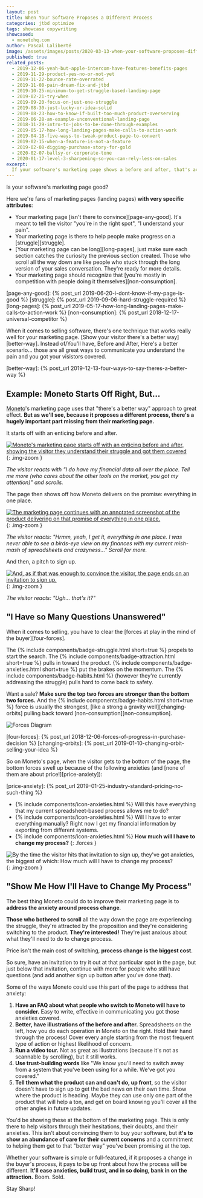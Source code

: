 ```yaml
---
layout: post
title: When Your Software Proposes a Different Process
categories: jtbd optimize
tags: showcase copywriting
showcased:
  - monetohq.com
author: Pascal Laliberté
image: /assets/images/posts/2020-03-13-when-your-software-proposes-different-process.jpg
published: true
related_posts:
  - 2019-12-06-yeah-but-apple-intercom-have-features-benefits-pages
  - 2019-11-29-product-yes-no-or-not-yet
  - 2019-11-22-bounce-rate-overrated
  - 2019-11-08-pain-dream-fix-and-jtbd
  - 2019-10-25-minimum-to-get-struggle-based-landing-page
  - 2019-02-21-try-when
  - 2019-09-20-focus-on-just-one-struggle
  - 2019-08-30-just-lucky-or-idea-solid
  - 2019-08-23-how-to-know-if-built-too-much-product-overserving
  - 2019-06-28-an-example-unconventional-landing-page
  - 2018-11-29-intro-to-jobs-to-be-done-through-examples
  - 2019-05-17-how-long-landing-pages-make-calls-to-action-work
  - 2019-04-18-five-ways-to-tweak-product-page-to-convert
  - 2019-02-15-when-a-feature-is-not-a-feature
  - 2019-02-08-digging-purchase-story-for-gold
  - 2020-02-07-ballsy-or-corporate-tone
  - 2020-01-17-level-3-sharpening-so-you-can-rely-less-on-sales
excerpt:
  If your software's marketing page shows a before and after, that's actually a spot on approach. As we'll see, Moneto's marketing page does that. But if your software proposes a different process for your buyers, make sure your marketing page shows what that change will look like. Process change is your product's biggest cost, not the price of the product. Address that anxiety!
---
```


Is your software's marketing page good?

Here we're fans of marketing pages (landing pages) **with very specific attributes**:

* Your marketing page [isn't there to convince][page-any-good]. It's meant to tell the visitor "you're in the right spot", "I understand your pain".
* Your marketing page is there to help people make progress on a [struggle][struggle].
* [Your marketing page can be long][long-pages], just make sure each section catches the curiosity the previous section created. Those who scroll all the way down are like people who stuck through the long version of your sales conversation. They're ready for more details.
* Your marketing page should recognize that [you're mostly in competition with people doing it themselves][non-consumption].

[page-any-good]: {% post_url 2019-06-20-i-dont-know-if-my-page-is-good %}
[struggle]: {% post_url 2019-09-06-hard-struggle-required %}
[long-pages]: {% post_url 2019-05-17-how-long-landing-pages-make-calls-to-action-work %}
[non-consumption]: {% post_url 2018-12-17-universal-competitor %}

When it comes to selling software, there's one technique that works really well for your marketing page. [Show your visitor there's a better way][better-way]. Instead of/You'll have, Before and After, Here's a better scenario... those are all great ways to communicate you understand the pain and you got your visistors covered.

[better-way]: {% post_url 2019-12-13-four-ways-to-say-theres-a-better-way %}

## Example: Moneto Starts Off Right, But...

[Moneto][moneto]'s marketing page uses that "there's a better way" approach to great effect. **But as we'll see, because it proposes a different process, there's a hugely important part missing from their marketing page.**

[moneto]: https://monetohq.com

It starts off with an enticing before and after.

[![Moneto's marketing page starts off with an enticing before and after, showing the visitor they understand their struggle and got them covered](/assets/images/posts/2020-03-13-when-your-software-proposes-different-process-01.jpg)][moneto]
{: .img-zoom }

_The visitor reacts with "I do have my financial data all over the place. Tell me more (who cares about the other tools on the market, you got my attention)" and scrolls._

The page then shows off how Moneto delivers on the promise: everything in one place.

[![The marketing page continues with an annotated screenshot of the product delivering on that promise of everything in one place.](/assets/images/posts/2020-03-13-when-your-software-proposes-different-process-02.jpg)][moneto]
{: .img-zoom }

_The visitor reacts: "Hrmm, yeah, I get it, everything in one place. I was never able to see a birds-eye view on my finances with my current mish-mash of spreadsheets and crazyness..." Scroll for more._

And then, a pitch to sign up.

[![And, as if that was enough to convince the visitor, the page ends on an invitation to sign up.](/assets/images/posts/2020-03-13-when-your-software-proposes-different-process-03.jpg)][moneto]
{: .img-zoom }

_The visitor reacts: "Ugh... that's it?"_

## "I Have so Many Questions Unanswered"

When it comes to selling, you have to clear the [forces at play in the mind of the buyer][four-forces].

The {% include components/badge-struggle.html short=true %} propels to start the search. The {% include components/badge-attraction.html short=true %} pulls in toward the product. {% include components/badge-anxieties.html short=true %} put the brakes on the momentum. The {% include components/badge-habits.html %} (however they're currently addressing the struggle) pulls hard to come back to safety.

Want a sale? **Make sure the top two forces are stronger than the bottom two forces.** And the {% include components/badge-habits.html short=true %} force is usually the strongest, [like a strong a gravity well][changing-orbits] pulling back toward [non-consumption][non-consumption].

![Forces Diagram](/assets/images/posts/2018-12-06-forces-of-progress-diagram-01.svg)

[four-forces]: {% post_url 2018-12-06-forces-of-progress-in-purchase-decision %}
[changing-orbits]: {% post_url 2019-01-10-changing-orbit-selling-your-idea %}

So on Moneto's page, when the visitor gets to the bottom of the page, the bottom forces swell up because of the following anxieties (and [none of them are about price!][price-anxiety]):

[price-anxiety]: {% post_url 2019-01-25-industry-standard-pricing-no-such-thing %}

* {% include components/icon-anxieties.html %} Will this have everything that my current spreadsheet-based process allows me to do?
* {% include components/icon-anxieties.html %} Will I have to enter everything manually? Right now I get my financial information by exporting from different systems.
* {% include components/icon-anxieties.html %} **How much will I have to change my process?**
{: .forces }

![By the time the visitor hits that invitation to sign up, they've got anxieties, the biggest of which: How much will I have to change my process?](/assets/images/posts/2020-03-13-when-your-software-proposes-different-process-04.jpg)
{: .img-zoom }

## "Show Me How I'll Have to Change My Process"

The best thing Moneto could do to improve their marketing page is to **address the anxiety around process change**. 

**Those who bothered to scroll** all the way down the page are experiencing the struggle, they're attracted by the proposition and they're considering switching to the product. **They're interested!** They're just anxious about what they'll need to do to change process.

Price isn't the main cost of switching, **process change is the biggest cost**.

So sure, have an invitation to try it out at that particular spot in the page, but just below that invitation, continue with more for people who still have questions (and add another sign up button after you've done that).

Some of the ways Moneto could use this part of the page to address that anxiety:

1. **Have an FAQ about what people who switch to Moneto will have to consider.** Easy to write, effective in communicating you got those anxieties covered.
2. **Better, have illustrations of the before and after.** Spreadsheets on the left, how you do each operation in Moneto on the right. Hold their hand through the process! Cover every angle starting from the most frequent type of action or highest likelihood of concern.
3. **Run a video tour.** Not as great as illustrations (because it's not as scannable by scrolling), but it still works.
4. **Use trust-building words** like "We know you'll need to switch away from a system that you've been using for a while. We've got you covered."
5. **Tell them what the product can and can't do, up front**, so the visitor doesn't have to sign up to get the bad news on their own time. Show where the product is heading. Maybe they can use only one part of the product that will help a ton, and get on board knowing you'll cover all the other angles in future updates.

You'd be showing these at the bottom of the marketing page. This is only there to help visitors through their hesitations, their doubts, and their anxieties. This isn't about convincing them to buy your software, but **it's to show an abundance of care for their current concerns** and a commitment to helping them get to that "better way" you've been promising at the top.

Whether your software is simple or full-featured, if it proposes a change in the buyer's process, it pays to be up front about how the process will be different. **It'll ease anxieties, build trust, and in so doing, bank in on the attraction.** Boom. Sold.

Stay Sharp!
